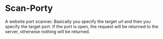 # Scan-Porty
A website port scanner. Basically you specify the target url and then you specify the target port. If the port is open, the request will be returned to the server, otherwise nothing will be returned.
